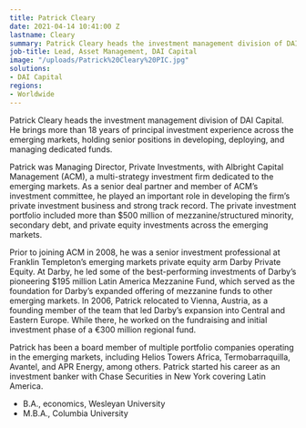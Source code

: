 ```yaml
---
title: Patrick Cleary
date: 2021-04-14 10:41:00 Z
lastname: Cleary
summary: Patrick Cleary heads the investment management division of DAI Capital.
job-title: Lead, Asset Management, DAI Capital
image: "/uploads/Patrick%20Cleary%20PIC.jpg"
solutions:
- DAI Capital
regions:
- Worldwide
---
```


Patrick Cleary heads the investment management division of DAI Capital. He brings more than 18 years of principal investment experience across the emerging markets, holding senior positions in developing, deploying, and managing dedicated funds.

Patrick was Managing Director, Private Investments, with Albright Capital Management (ACM), a multi-strategy investment firm dedicated to the emerging markets. As a senior deal partner and member of ACM’s investment committee, he played an important role in developing the firm’s private investment business and strong track record. The private investment portfolio included more than $500 million of mezzanine/structured minority, secondary debt, and private equity investments across the emerging markets. 

Prior to joining ACM in 2008, he was a senior investment professional at Franklin Templeton’s emerging markets private equity arm Darby Private Equity. At Darby, he led some of the best-performing investments of Darby’s pioneering $195 million Latin America Mezzanine Fund, which served as the foundation for Darby’s expanded offering of mezzanine funds to other emerging markets. In 2006, Patrick relocated to Vienna, Austria, as a founding member of the team that led Darby’s expansion into Central and Eastern Europe. While there, he worked on the fundraising and initial investment phase of a €300 million regional fund. 

Patrick has been a board member of multiple portfolio companies operating in the emerging markets, including Helios Towers Africa, Termobarraquilla, Avantel, and APR Energy, among others. Patrick started his career as an investment banker with Chase Securities in New York covering Latin America.

* B.A., economics, Wesleyan University
* M.B.A., Columbia University